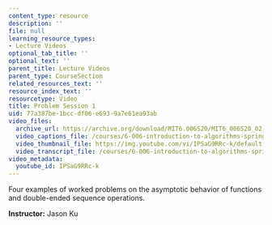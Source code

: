 ```yaml
---
content_type: resource
description: ''
file: null
learning_resource_types:
- Lecture Videos
optional_tab_title: ''
optional_text: ''
parent_title: Lecture Videos
parent_type: CourseSection
related_resources_text: ''
resource_index_text: ''
resourcetype: Video
title: Problem Session 1
uid: 77a387be-1bcc-df06-e693-9a7e61ea93ab
video_files:
  archive_url: https://archive.org/download/MIT6.006S20/MIT6_006S20_02_07_Problem_Session_1_300k.mp4
  video_captions_file: /courses/6-006-introduction-to-algorithms-spring-2020/26345826aaea5a729dcb245a5e472f98_IPSaG9RRc-k.vtt
  video_thumbnail_file: https://img.youtube.com/vi/IPSaG9RRc-k/default.jpg
  video_transcript_file: /courses/6-006-introduction-to-algorithms-spring-2020/0395d6349cfd3826afbe8e0b501993f6_IPSaG9RRc-k.pdf
video_metadata:
  youtube_id: IPSaG9RRc-k
---
```


Four examples of worked problems on the asymptotic behavior of functions and double-ended sequence operations. 

**Instructor:** Jason Ku